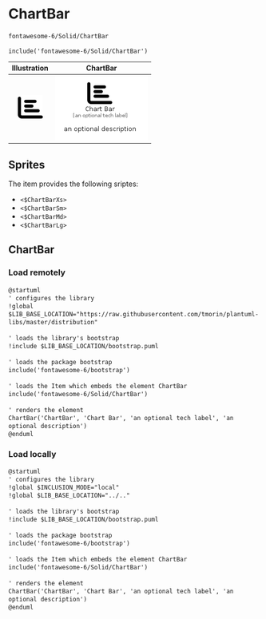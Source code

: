 # ChartBar


```text
fontawesome-6/Solid/ChartBar
```

```text
include('fontawesome-6/Solid/ChartBar')
```



| Illustration | ChartBar |
| :---: | :---: |
| ![illustration for Illustration](../../fontawesome-6/Solid/ChartBar.png) | ![illustration for ChartBar](../../fontawesome-6/Solid/ChartBar.Local.png) |



## Sprites
The item provides the following sriptes:

- `<$ChartBarXs>`
- `<$ChartBarSm>`
- `<$ChartBarMd>`
- `<$ChartBarLg>`





## ChartBar

### Load remotely
```plantuml
@startuml
' configures the library
!global $LIB_BASE_LOCATION="https://raw.githubusercontent.com/tmorin/plantuml-libs/master/distribution"

' loads the library's bootstrap
!include $LIB_BASE_LOCATION/bootstrap.puml

' loads the package bootstrap
include('fontawesome-6/bootstrap')

' loads the Item which embeds the element ChartBar
include('fontawesome-6/Solid/ChartBar')

' renders the element
ChartBar('ChartBar', 'Chart Bar', 'an optional tech label', 'an optional description')
@enduml
```

### Load locally
```plantuml
@startuml
' configures the library
!global $INCLUSION_MODE="local"
!global $LIB_BASE_LOCATION="../.."

' loads the library's bootstrap
!include $LIB_BASE_LOCATION/bootstrap.puml

' loads the package bootstrap
include('fontawesome-6/bootstrap')

' loads the Item which embeds the element ChartBar
include('fontawesome-6/Solid/ChartBar')

' renders the element
ChartBar('ChartBar', 'Chart Bar', 'an optional tech label', 'an optional description')
@enduml
```

